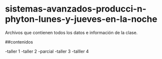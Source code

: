 # sistemas-avanzados-producci-n-phyton-lunes-y-jueves-en-la-noche
Archivos que contienen todos los datos e información de la clase.

##contenidos

-taller 1
-taller 2
-parcial 
-taller 3
-talller 4
